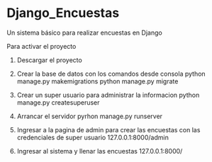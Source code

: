 # Django_Encuestas
Un sistema básico para realizar encuestas en Django

Para activar el proyecto

1. Descargar el proyecto

2. Crear la base de datos con los comandos desde consola
  python manage.py makemigrations
  python manage.py migrate

3. Crear un super usuario para administrar la informacion
  python manage.py createsuperuser

4. Arrancar el servidor
  pyrhon manage.py runserver

5. Ingresar a la pagina de admin para crear las encuestas con las credenciales de super usuario
  127.0.0.1:8000/admin

6. Ingresar al sistema y llenar las encuestas
  127.0.0.1:8000/
